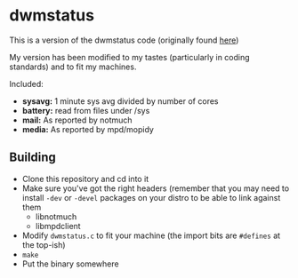 # dwmstatus

This is a version of the dwmstatus code (originally found [here](http://dwm.suckless.org/dwmstatus/))

My version has been modified to my tastes (particularly in coding standards) and to fit my machines. 

Included:

* **sysavg:** 1 minute sys avg divided by number of cores
* **battery:** read from files under /sys
* **mail:** As reported by notmuch
* **media:** As reported by mpd/mopidy

## Building

* Clone this repository and cd into it
* Make sure you've got the right headers (remember that you may need to install `-dev` or `-devel` packages on your distro to be able to link against them
    - libnotmuch
    - libmpdclient
* Modify `dwmstatus.c` to fit your machine (the import bits are `#defines` at the top-ish)
* `make`
* Put the binary somewhere
